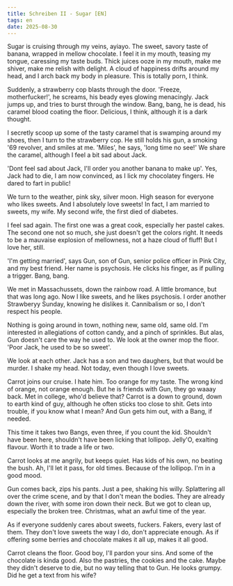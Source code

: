 ```yaml
---
title: Schreiben II - Sugar [EN]
tags: en
date: 2025-08-30
---
```


Sugar is cruising through my veins, ayiayo. The sweet, savory taste of banana, wrapped in mellow chocolate. I feel it in my mouth, teasing my tongue, caressing my taste buds. Thick juices ooze in my mouth, make me shiver, make me relish with delight. A cloud of happiness drifts around my head, and I arch back my body in pleasure. This is totally porn, I think. 

Suddenly, a strawberry cop blasts through the door. 'Freeze, motherfucker!', he screams, his beady eyes glowing menacingly. Jack jumps up, and tries to burst through the window. Bang, bang, he is dead, his caramel blood coating the floor. Delicious, I think, although it is a dark thought.

I secretly scoop up some of the tasty caramel that is swamping around my shoes, then I turn to the strawberry cop. He still holds his gun, a smoking '69 revolver, and smiles at me. 'Miles', he says, 'long time no see!'  We share the caramel, although I feel a bit sad about Jack. 

'Dont feel sad about Jack, I'll order you another banana to make up'.  Yes, Jack had to die, I am now convinced, as I lick my chocolatey fingers. He dared to fart in public! 

We turn to the weather, pink sky, silver moon. High season for everyone who likes sweets. And I absolutely love sweets! In fact, I am married to sweets, my wife. My second wife, the first died of diabetes.

I feel sad again. The first one was a great cook, especially her pastel cakes. The second one not so much, she just doesn't get the colors right. It needs to be a mauvaise explosion of mellowness, not a haze cloud of fluff! But I love her, still.

'I'm getting married', says Gun, son of Gun, senior police officer in Pink City, and my best friend. Her name is psychosis. He clicks his finger, as if pulling a trigger. Bang, bang.

We met in Massachussets, down the rainbow road. A little bromance, but that was long ago. Now I like sweets, and he likes psychosis. I order another Strawberyy Sunday, knowing he dislikes it. Cannibalism or so, I don't respect his people.

Nothing is going around in town, nothing new, same old, same old. I'm interested in allegiations of cotton candy, and a pinch of sprinkles. But alas, Gun doesn't care the way he used to. We look at the owner mop the floor. 'Poor Jack, he used to be so sweet'.

We look at each other. Jack has a son and two daughers, but that would be murder. I shake my head. Not today, even though I love sweets.

Carrot joins our cruise. I hate him. Too orange for my taste. The wrong kind of orange, not orange enough. But he is friends with Gun, they go waaay back. Met in college, who'd believe that? Carrot is a down to ground, down to earth kind of guy, although he often sticks too close to shit. Gets into trouble, if you know what I mean? And Gun gets him out, with a Bang, if needed.

This time it takes two Bangs, even three, if you count the kid. Shouldn't have been here, shouldn't have been licking that lollipop. Jelly'O, exalting flavour. Worth it to trade a life or two.

Carrot looks at me angrily, but keeps quiet. Has kids of his own, no beating the bush. Ah, I'll let it pass, for old times. Because of the lollipop. I'm in a good mood.

Gun comes back, zips his pants. Just a pee, shaking his willy. Splattering all over the crime scene, and by that I don't mean the bodies. They are already down the river, with some iron down their neck. But we got to clean up, especially the broken tree. Christmas, what an awful time of the year.

As if everyone suddenly cares about sweets, fuckers. Fakers, every last of them. They don't love sweets the way I do, don't appreciate enough. As if offering some berries and chocolate makes it all up, makes it all good. 

Carrot cleans the floor. Good boy, I'll pardon your sins. And some of the chocolate is kinda good. Also the pastries, the cookies and the cake. Maybe they didn't deserve to die, but no way telling that to Gun. He looks grumpy. Did he get a text from his wife?

